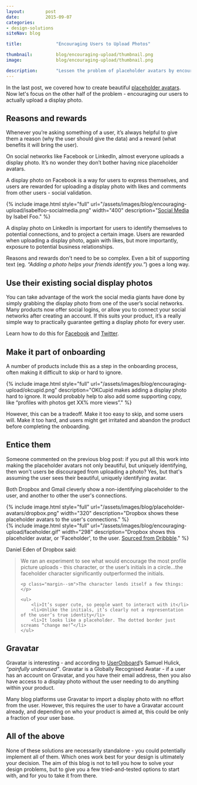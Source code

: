 ```yaml
---
layout:        post
date:          2015-09-07
categories:    
- design-solutions
siteNav: blog

title:             "Encouraging Users to Upload Photos"

thumbnail:         blog/encouraging-upload/thumbnail.png
image:             blog/encouraging-upload/thumbnail.png

description:       "Lessen the problem of placeholder avatars by encouraging your users to upload a photo in the first place."
---
```


In the last post, we covered how to create beautiful [placeholder avatars](/design-solutions/placeholder-avatars/). Now let's focus on the other half of the problem - encouraging our users to actually upload a display photo.

## Reasons and rewards

Whenever you’re asking something of a user, it’s always helpful to give them a reason (why the user should give the data) and a reward (what benefits it will bring the user). 

On social networks like Facebook or LinkedIn, almost everyone uploads a display photo. It’s no wonder they don’t bother having nice placeholder avatars.

A display photo on Facebook is a way for users to express themselves, and users are rewarded for uploading a display photo with likes and comments from other users - social validation.

<div class="m-top--sm">
	{% include image.html style="full" url="/assets/images/blog/encouraging-upload/isabelfoo-socialmedia.png" width="400" description="<a href='https://dribbble.com/shots/1683533-Social-Media'>Social Media</a> by Isabel Foo." %}
</div>

A display photo on LinkedIn is important for users to identify themselves to potential connections, and to project a certain image. Users are rewarded when uploading a display photo, again with likes, but more importantly, exposure to potential business relationships.

Reasons and rewards don't need to be so complex. Even a bit of supporting text (eg. *“Adding a photo helps your friends identify you.”*) goes a long way.

## Use their existing social display photos

You can take advantage of the work the social media giants have done by simply grabbing the display photo from one of the user’s social networks. Many products now offer social logins, or allow you to connect your social networks after creating an account. If this suits your product, it’s a really simple way to practically guarantee getting a display photo for every user.

Learn how to do this for [Facebook](https://developers.facebook.com/docs/graph-api/reference/v2.4/user/picture) and [Twitter](https://dev.twitter.com/overview/general/user-profile-images-and-banners).

## Make it part of onboarding

A number of products include this as a step in the onboarding process, often making it difficult to skip or hard to ignore.

<div class="m-top--sm">
	{% include image.html style="full" url="/assets/images/blog/encouraging-upload/okcupid.png" description="OKCupid makes adding a display photo hard to ignore. It would probably help to also add some supporting copy, like “profiles with photos get XX% more views”." %}
</div>

However, this can be a tradeoff. Make it too easy to skip, and some users will. Make it too hard, and users might get irritated and abandon the product before completing the onboarding.

## Entice them

Someone commented on the previous blog post: if you put all this work into making the placeholder avatars not only beautiful, but uniquely identifying, then won't users be discouraged from uploading a photo? Yes, but that's assuming the user sees their beautiful, uniquely identifying avatar.

Both Dropbox and Gmail cleverly show a non-identifying placeholder to the user, and another to other the user's connections. 

<div class="m-top--sm">
	{% include image.html style="full" url="/assets/images/blog/placeholder-avatars/dropbox.png" width="320" description="Dropbox shows these placeholder avatars to the user's connections." %}
</div>
<div class="m-top--sm">
	{% include image.html style="full" url="/assets/images/blog/encouraging-upload/faceholder.gif" width="298" description="Dropbox shows this placeholder avatar, or 'Faceholder', to the user. <a href='https://dribbble.com/shots/1972358-Faceholder'>Sourced from Dribbble</a>." %}
</div>

Daniel Eden of Dropbox said:

<blockquote class="blockquote m-top--sm">
	<p>We ran an experiment to see what would encourage the most profile picture uploads - this character, or the user’s initials in a circle…the faceholder character significantly outperformed the initials.</p>

	<p class="margin--sm">The character lends itself a few things:</p>

	<ul>
		<li>It’s super cute, so people want to interact with it</li>
		<li>Unlike the initials, it’s clearly not a representation of the user’s true identity</li>
		<li>It looks like a placeholder. The dotted border just screams “change me!”</li>
	</ul>
</blockquote>

## Gravatar

Gravatar is interesting - and according to [UserOnboard](http://useronboard.com/)’s Samuel Hulick, *“painfully underused”*. Gravatar is a Globally Recognised Avatar - if a user has an account on Gravatar, and you have their email address, then you also have access to a display photo without the user needing to do anything within your product.

Many blog platforms use Gravatar to import a display photo with no effort from the user. However, this requires the user to have a Gravatar account already, and depending on who your product is aimed at, this could be only a fraction of your user base.

## All of the above

None of these solutions are necessarily standalone - you could potentially implement all of them. Which ones work best for your design is ultimately your decision. The aim of this blog is not to tell you how to solve your design problems, but to give you a few tried-and-tested options to start with, and for you to take it from there.

[like]: /assets/images/blog/encouraging-upload/like.png
[okcupid]: /assets/images/blog/encouraging-upload/okcupid.png